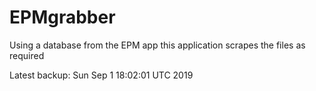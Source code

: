 # EPMgrabber
Using a database from the EPM app this application scrapes the files as required


Latest backup: Sun Sep 1 18:02:01 UTC 2019
